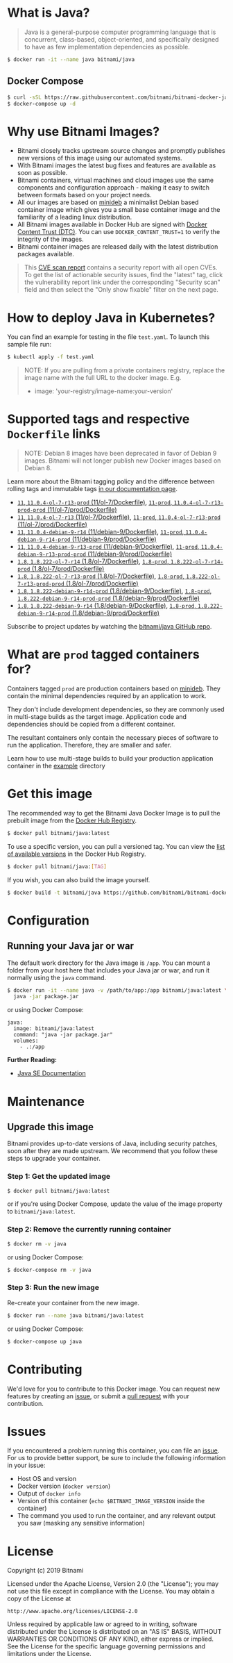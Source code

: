 # What is Java?

> Java is a general-purpose computer programming language that is concurrent, class-based, object-oriented, and specifically designed to have as few implementation dependencies as possible.

```bash
$ docker run -it --name java bitnami/java
```

## Docker Compose

```bash
$ curl -sSL https://raw.githubusercontent.com/bitnami/bitnami-docker-java/master/docker-compose.yml > docker-compose.yml
$ docker-compose up -d
```

# Why use Bitnami Images?

* Bitnami closely tracks upstream source changes and promptly publishes new versions of this image using our automated systems.
* With Bitnami images the latest bug fixes and features are available as soon as possible.
* Bitnami containers, virtual machines and cloud images use the same components and configuration approach - making it easy to switch between formats based on your project needs.
* All our images are based on [minideb](https://github.com/bitnami/minideb) a minimalist Debian based container image which gives you a small base container image and the familiarity of a leading linux distribution.
* All Bitnami images available in Docker Hub are signed with [Docker Content Trust (DTC)](https://docs.docker.com/engine/security/trust/content_trust/). You can use `DOCKER_CONTENT_TRUST=1` to verify the integrity of the images.
* Bitnami container images are released daily with the latest distribution packages available.


> This [CVE scan report](https://quay.io/repository/bitnami/java?tab=tags) contains a security report with all open CVEs. To get the list of actionable security issues, find the "latest" tag, click the vulnerability report link under the corresponding "Security scan" field and then select the "Only show fixable" filter on the next page.

# How to deploy Java in Kubernetes?

You can find an example for testing in the file `test.yaml`. To launch this sample file run:

```bash
$ kubectl apply -f test.yaml
```

> NOTE: If you are pulling from a private containers registry, replace the image name with the full URL to the docker image. E.g.
>
> - image: 'your-registry/image-name:your-version'

# Supported tags and respective `Dockerfile` links

> NOTE: Debian 8 images have been deprecated in favor of Debian 9 images. Bitnami will not longer publish new Docker images based on Debian 8.

Learn more about the Bitnami tagging policy and the difference between rolling tags and immutable tags [in our documentation page](https://docs.bitnami.com/containers/how-to/understand-rolling-tags-containers/).


- [`11`, `11.0.4-ol-7-r13-prod` (11/ol-7/Dockerfile)](https://github.com/bitnami/bitnami-docker-java/blob/11.0.4-ol-7-r13-prod/11/ol-7/Dockerfile), [`11-prod`, `11.0.4-ol-7-r13-prod-prod` (11/ol-7/prod/Dockerfile)](https://github.com/bitnami/bitnami-docker-java/blob/11.0.4-ol-7-r13-prod/11/ol-7/prod/Dockerfile)
- [`11`, `11.0.4-ol-7-r13` (11/ol-7/Dockerfile)](https://github.com/bitnami/bitnami-docker-java/blob/11.0.4-ol-7-r13/11/ol-7/Dockerfile), [`11-prod`, `11.0.4-ol-7-r13-prod` (11/ol-7/prod/Dockerfile)](https://github.com/bitnami/bitnami-docker-java/blob/11.0.4-ol-7-r13/11/ol-7/prod/Dockerfile)
- [`11`, `11.0.4-debian-9-r14` (11/debian-9/Dockerfile)](https://github.com/bitnami/bitnami-docker-java/blob/11.0.4-debian-9-r14/11/debian-9/Dockerfile), [`11-prod`, `11.0.4-debian-9-r14-prod` (11/debian-9/prod/Dockerfile)](https://github.com/bitnami/bitnami-docker-java/blob/11.0.4-debian-9-r14/11/debian-9/prod/Dockerfile)
- [`11`, `11.0.4-debian-9-r13-prod` (11/debian-9/Dockerfile)](https://github.com/bitnami/bitnami-docker-java/blob/11.0.4-debian-9-r13-prod/11/debian-9/Dockerfile), [`11-prod`, `11.0.4-debian-9-r13-prod-prod` (11/debian-9/prod/Dockerfile)](https://github.com/bitnami/bitnami-docker-java/blob/11.0.4-debian-9-r13-prod/11/debian-9/prod/Dockerfile)
- [`1.8`, `1.8.222-ol-7-r14` (1.8/ol-7/Dockerfile)](https://github.com/bitnami/bitnami-docker-java/blob/1.8.222-ol-7-r14/1.8/ol-7/Dockerfile), [`1.8-prod`, `1.8.222-ol-7-r14-prod` (1.8/ol-7/prod/Dockerfile)](https://github.com/bitnami/bitnami-docker-java/blob/1.8.222-ol-7-r14/1.8/ol-7/prod/Dockerfile)
- [`1.8`, `1.8.222-ol-7-r13-prod` (1.8/ol-7/Dockerfile)](https://github.com/bitnami/bitnami-docker-java/blob/1.8.222-ol-7-r13-prod/1.8/ol-7/Dockerfile), [`1.8-prod`, `1.8.222-ol-7-r13-prod-prod` (1.8/ol-7/prod/Dockerfile)](https://github.com/bitnami/bitnami-docker-java/blob/1.8.222-ol-7-r13-prod/1.8/ol-7/prod/Dockerfile)
- [`1.8`, `1.8.222-debian-9-r14-prod` (1.8/debian-9/Dockerfile)](https://github.com/bitnami/bitnami-docker-java/blob/1.8.222-debian-9-r14-prod/1.8/debian-9/Dockerfile), [`1.8-prod`, `1.8.222-debian-9-r14-prod-prod` (1.8/debian-9/prod/Dockerfile)](https://github.com/bitnami/bitnami-docker-java/blob/1.8.222-debian-9-r14-prod/1.8/debian-9/prod/Dockerfile)
- [`1.8`, `1.8.222-debian-9-r14` (1.8/debian-9/Dockerfile)](https://github.com/bitnami/bitnami-docker-java/blob/1.8.222-debian-9-r14/1.8/debian-9/Dockerfile), [`1.8-prod`, `1.8.222-debian-9-r14-prod` (1.8/debian-9/prod/Dockerfile)](https://github.com/bitnami/bitnami-docker-java/blob/1.8.222-debian-9-r14/1.8/debian-9/prod/Dockerfile)

Subscribe to project updates by watching the [bitnami/java GitHub repo](https://github.com/bitnami/bitnami-docker-java).

# What are `prod` tagged containers for?

Containers tagged `prod` are production containers based on [minideb](https://github.com/bitnami/minideb). They contain the minimal dependencies required by an application to work.

They don't include development dependencies, so they are commonly used in multi-stage builds as the target image. Application code and dependencies should be copied from a different container.

The resultant containers only contain the necessary pieces of software to run the application. Therefore, they are smaller and safer.

Learn how to use multi-stage builds to build your production application container in the [example](/example) directory

# Get this image

The recommended way to get the Bitnami Java Docker Image is to pull the prebuilt image from the [Docker Hub Registry](https://hub.docker.com/r/bitnami/java).

```bash
$ docker pull bitnami/java:latest
```

To use a specific version, you can pull a versioned tag. You can view the [list of available versions](https://hub.docker.com/r/bitnami/java/tags/) in the Docker Hub Registry.

```bash
$ docker pull bitnami/java:[TAG]
```

If you wish, you can also build the image yourself.

```bash
$ docker build -t bitnami/java https://github.com/bitnami/bitnami-docker-java.git
```

# Configuration

## Running your Java jar or war

The default work directory for the Java image is `/app`. You can mount a folder from your host here that includes your Java jar or war, and run it normally using the `java` command.

```bash
$ docker run -it --name java -v /path/to/app:/app bitnami/java:latest \
  java -jar package.jar
```

or using Docker Compose:

```
java:
  image: bitnami/java:latest
  command: "java -jar package.jar"
  volumes:
    - .:/app
```

**Further Reading:**

  - [Java SE Documentation](https://docs.oracle.com/javase/8/docs/api/)

# Maintenance

## Upgrade this image

Bitnami provides up-to-date versions of Java, including security patches, soon after they are made upstream. We recommend that you follow these steps to upgrade your container.

### Step 1: Get the updated image

```bash
$ docker pull bitnami/java:latest
```

or if you're using Docker Compose, update the value of the image property to `bitnami/java:latest`.

### Step 2: Remove the currently running container

```bash
$ docker rm -v java
```

or using Docker Compose:

```bash
$ docker-compose rm -v java
```

### Step 3: Run the new image

Re-create your container from the new image.

```bash
$ docker run --name java bitnami/java:latest
```

or using Docker Compose:

```bash
$ docker-compose up java
```

# Contributing

We'd love for you to contribute to this Docker image. You can request new features by creating an [issue](https://github.com/bitnami/bitnami-docker-java/issues), or submit a [pull request](https://github.com/bitnami/bitnami-docker-java/pulls) with your contribution.

# Issues

If you encountered a problem running this container, you can file an [issue](https://github.com/bitnami/bitnami-docker-java/issues). For us to provide better support, be sure to include the following information in your issue:

- Host OS and version
- Docker version (`docker version`)
- Output of `docker info`
- Version of this container (`echo $BITNAMI_IMAGE_VERSION` inside the container)
- The command you used to run the container, and any relevant output you saw (masking any sensitive
information)

# License

Copyright (c) 2019 Bitnami

Licensed under the Apache License, Version 2.0 (the "License");
you may not use this file except in compliance with the License.
You may obtain a copy of the License at

    http://www.apache.org/licenses/LICENSE-2.0

Unless required by applicable law or agreed to in writing, software
distributed under the License is distributed on an "AS IS" BASIS,
WITHOUT WARRANTIES OR CONDITIONS OF ANY KIND, either express or implied.
See the License for the specific language governing permissions and
limitations under the License.
